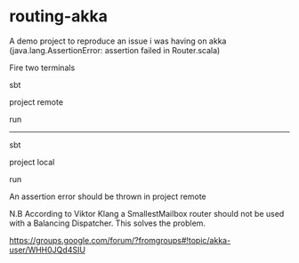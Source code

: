 routing-akka
============

A demo project to reproduce an issue i was having on akka (java.lang.AssertionError: assertion failed in Router.scala)

Fire two terminals

sbt

project remote

run

----

sbt

project local

run

An assertion error should be thrown in project remote

N.B According to Viktor Klang a SmallestMailbox router should not be
used with a Balancing Dispatcher. This solves the problem.

https://groups.google.com/forum/?fromgroups#!topic/akka-user/WHH0JQd4SIU
